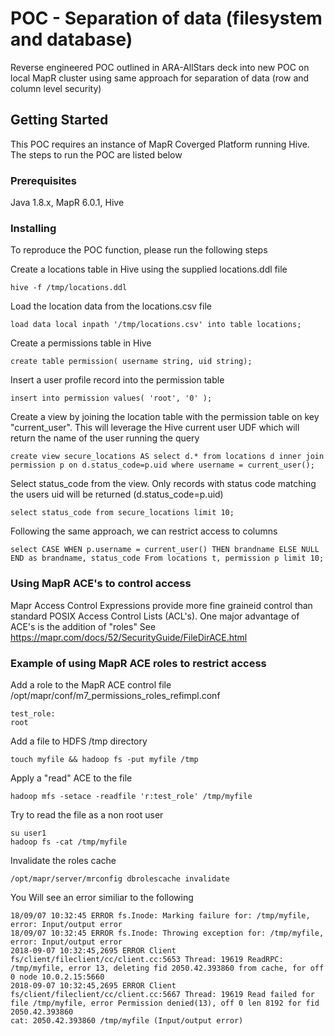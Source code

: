 # POC - Separation of data (filesystem and database)

Reverse engineered POC outlined in ARA-AllStars deck into new POC on local MapR cluster using same approach for separation of data (row and column level security)

## Getting Started

This POC requires an instance of MapR Coverged Platform running Hive. The steps to run the POC are listed below

### Prerequisites

Java 1.8.x, MapR 6.0.1, Hive 

### Installing

To reproduce the POC function, please run the following steps

Create a locations table in Hive using the supplied locations.ddl file
```
hive -f /tmp/locations.ddl
```

Load the location data from the locations.csv file
```
load data local inpath '/tmp/locations.csv' into table locations;

```

Create a  permissions table in Hive
```
create table permission( username string, uid string);
```

Insert a user profile record into the permission table
```
insert into permission values( 'root', '0' );
```

Create a view by joining the location table with the permission table on key "current_user". This will leverage the Hive current user UDF which will return the name of the user running the query 
```
create view secure_locations AS select d.* from locations d inner join permission p on d.status_code=p.uid where username = current_user(); 
```

Select status_code from the view. Only records with status code matching the users uid will be returned (d.status_code=p.uid)
```
select status_code from secure_locations limit 10;

```
Following the same approach, we can restrict access to columns
```
select CASE WHEN p.username = current_user() THEN brandname ELSE NULL END as brandname, status_code From locations t, permission p limit 10; 
```

### Using MapR ACE's to control access

Mapr Access Control Expressions provide more fine graineid control than standard POSIX Access Control Lists (ACL's). One major advantage of ACE's is the addition of "roles"
See https://mapr.com/docs/52/SecurityGuide/FileDirACE.html


### Example of using MapR ACE roles to restrict access

Add a role to the MapR ACE control file /opt/mapr/conf/m7_permissions_roles_refimpl.conf

```
test_role:
root
```

Add a file to HDFS /tmp directory

```
touch myfile && hadoop fs -put myfile /tmp
```

Apply a "read" ACE to the file 

```
hadoop mfs -setace -readfile 'r:test_role' /tmp/myfile
```

Try to read the file as a non root user
```
su user1
hadoop fs -cat /tmp/myfile
```

Invalidate the roles cache
```
/opt/mapr/server/mrconfig dbrolescache invalidate
```

You Will see an error similiar to the following
```
18/09/07 10:32:45 ERROR fs.Inode: Marking failure for: /tmp/myfile, error: Input/output error
18/09/07 10:32:45 ERROR fs.Inode: Throwing exception for: /tmp/myfile, error: Input/output error
2018-09-07 10:32:45,2695 ERROR Client fs/client/fileclient/cc/client.cc:5653 Thread: 19619 ReadRPC: /tmp/myfile, error 13, deleting fid 2050.42.393860 from cache, for off 0 node 10.0.2.15:5660
2018-09-07 10:32:45,2695 ERROR Client fs/client/fileclient/cc/client.cc:5667 Thread: 19619 Read failed for file /tmp/myfile, error Permission denied(13), off 0 len 8192 for fid 2050.42.393860
cat: 2050.42.393860 /tmp/myfile (Input/output error)
```


